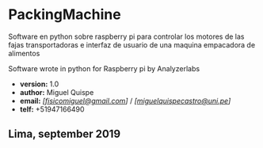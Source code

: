 # PackingMachine

Software en python sobre raspberry pi para controlar los motores de las fajas transportadoras e interfaz de usuario de una maquina empacadora de alimentos

Software wrote in python for Raspberry pi by Analyzerlabs 

*    **version:** 1.0
*    **author:** Miguel Quispe
*    **email:** *[fisicomiguel@gmail.com]* / *[miguelquispecastro@uni.pe]*
*    **telf:**  +51947166490

##                    Lima, september 2019


